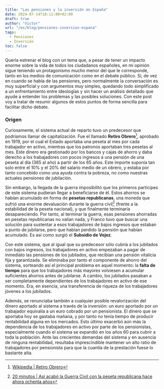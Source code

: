 ```yaml
---
title: "Las pensiones y la inversión en España"
date: 2024-07-14T18:11:00+02:00
draft: true
author: "Víctor"
url: "/es/blog/pensiones-inversion-espana"
tags:
  - Pensiones
  - Inversión
toc: false
---
```


Quería estrenar el blog con un tema que, a pesar de tener un impacto enorme sobre la vida de todos los ciudadanos españoles, en mi opinión sigue teniendo un protagonismo mucho menor del que le corresponde, tanto en los medios de comunicación como en el debate público. Sí, de vez en cuando se habla de las pensiones, pero normalmente la conversación es muy superficial y con argumentos muy simples, quedando todo simplificado a un enfrentamiento entre ideologías y sin hacer un análisis detallado que ayude a entender los problemas y las posibles soluciones. Con este post voy a tratar de resumir algunos de estos puntos de forma sencilla para facilitar dicho debate.

### Origen

Curiosamente, el sistema actual de reparto tuvo un predecesor que podríamos llamar de capitalización. Fue el llamado **Retiro Obrero**[^1], aprobado en 1919, por el cual el Estado aportaba una peseta al mes por cada trabajador en activo, mientras que los patronos aportaban tres pesetas al mes. Este dinero era gestionado por los bancos y cajas de ahorro y daba derecho a los trabajadores con pocos ingresos a una pensión de una peseta al día (365 al año) a partir de los 65 años. Este importe suponía tan solo entre el 10% y el 20% del salario medio de un obrero, y estaba por tanto concebido como una ayuda contra la pobreza, no como nuestras actuales pensiones de jubilación.

Sin embargo, la llegada de la guerra imposibilitó que los primeros partícipes de este sistema pudieran llegar a beneficiarse de él. Estos ahorros se habían acumulado en forma de **pesetas republicanas**, una moneda que sufrió una enorme devaluación durante la guerra civil[^2] (frente a la estabilidad de la peseta nacional), y que finalmente terminaría desapareciendo. Por tanto, al terminar la guerra, esas pensiones ahorradas en pesetas republicanas no valían nada, y Franco tuvo que buscar una solución para sustentar a esos trabajadores de bajos ingresos que estaban a punto de jubilarse, pero que habían perdido la pensión que habían acumulado. Es así como surgió el **Subsidio de Vejez**.

Con este sistema, que al igual que su predecesor sólo cubría a los jubilados con bajos ingresos, los trabajadores en activo empezaban a pagar de inmediato las pensiones de los jubilados, que recibían una pensión vitalicia fija y garantizada. Se eliminaba por tanto el componente de ahorro del sistema, sorteando así el principal problema en aquel momento: la **falta de tiempo** para que los trabajadores más mayores volviesen a acumular suficientes ahorros antes de jubilarse. A cambio, los jubilados pasaban a ser completamente dependientes de los trabajadores en activo de ese momento. Era, en esencia, una transferencia de riqueza de los trabajadores jóvenes a los jubilados.

Además, se renunciaba también a cualquier posible revalorización del dinero aportado al sistema a través de la inversión: un euro aportado por un trabajador equivalía a un euro cobrado por un pensionista. El dinero que se aportaba hoy se gastaba mañana, y por tanto no tenía tiempo de producir rentabilidad alguna en los mercados. Esto último exacerbó aún más la dependencia de los trabajadores en activo por parte de los pensionistas, especialmente cuando el sistema se expandió en los años 60 para cubrir a toda la población. Ante las crecientes demandas del sistema y en ausencia de ninguna rentabilidad, resultaba imprescindible mantener un alto ratio de trabajadores por pensionista para que la cuantía de la prestación fuese lo bastante alta.

[^1]: [Wikipedia | Retiro Obrero](https://es.wikipedia.org/wiki/Retiro_Obrero)
[^2]: [20 minutos | Así acabó la Guerra Civil con la peseta republicana hace ahora ochenta años](https://www.20minutos.es/lainformacion/economia-y-finanzas/asi-acabo-guerra-civil-con-peseta-republicana-hace-ahora-ochenta-anos-5368503/)